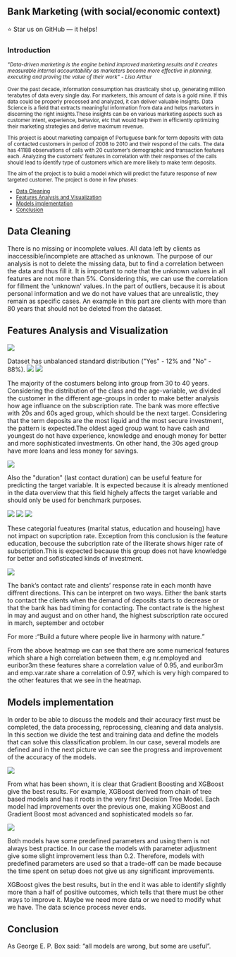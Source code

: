 <!DOCTYPE html>
<html>
 <head>
 </head>
<body>

<h2>Bank Marketing (with social/economic context)</h2>

:star: Star us on GitHub — it helps!

<h3>Introduction </h3>

<small><p>
 <i>"Data-driven marketing is the engine behind improved marketing results and it creates measurable internal accountability as marketers become more effective in planning, executing and proving the value of their work" - Lisa Arthur </i>
 
Over the past decade, information consumption has drastically shot up, generating million terabytes of data every single day. For marketers, this amount of data is a gold mine. If this data could be properly processed and analyzed, it can deliver valuable insights. Data Science is a field that extracts meaningful information from data and helps marketers in discerning the right insights.These insights can be on various marketing aspects such as customer intent, experience, behavior, etc that would help them in efficiently optimizing their marketing strategies and derive maximum revenue.</p>

<p>This project is about marketing campaign of Portuguese bank for term deposits with data of contacted customers in period of 2008 to 2010 and their respond of the calls. The data has 41188 observations of calls with 20 customer’s demographic and transaction features each. Analyzing the customers’ features in correlation with their responses of the calls should lead to identify type of customers which are more likely to make term deposits.

The aim of the project is to build a model which will predict the future response of new targeted customer.
The project is done in few phases:

- [Data Cleaning](#data-cleaning)
- [Features Analysis and Visualization](#feature-analysis-and-visualization)
- [Models implementation](#models-implementation)
- [Conclusion](#conclusion)

</small></p>


## Data Cleaning

<p>There is no missing or incomplete values. All data left by clients as inaccessible/incomplete are attached as unknown.
The purpose of our analysis is not to delete the missing data, but to find a correlation between the data and thus fill it.
It is important to note that the unknown values in all features are not more than 5%. Considering this, we can use the correlation for fillment the 'unknown' values.
In the part of outliers, because it is about personal information and we do not have values that are unrealistic, they remain as specific cases. An example in this part are clients with more than 80 years that should not be deleted from the dataset.</p>

## Features Analysis and Visualization

<img src="https://github.com/RistovaIvona/BankClassification/blob/master/data%20dist.png">

<p> Dataset has unbalanced standard distribution ("Yes" - 12% and "No" - 88%). 
 
<img src="https://lh3.googleusercontent.com/kQOk3kO3TaXw3RUZ6oeCnOQggo5shQMAjrvmfcixJ_dpb5NDWT7-5SJtfbGqrdWO6xddQfhYPsJcYsdmnWe9w_LLH7w3nFrkXZh1qM1zJ0d5yqBLGVIHIGEisJ3GBUsAHgfZ5cyAJGmZTQ0c8SGjxIGbXkAtqW3zCbw3jPk0X2R1LgxnMMu0mZ5lzCVsc9bbSdkuU7Rq3gIqVDKShMgYiVPKEpbT9_DzEsL39rYzI8zK2GiLyD95Xy8US8Ji9ouBtJD6LrBISkvXLnDtYzSQ8zDgoXHmfSNIftffOZ3PJDW8WGHzZ6WA88DvrEAWy7HCGjapdk_DhnKw5xaO-25Dg74VLA-VMVV1bsPEkjdLH-neWfVDsV6Q5vUXXrLmi9wh50QXwMSkGWIAB-gWAC9NTw1ZsrnmuCnhWEjCefh9QzWshwKUjbkl3yR7WeAM2lepxx4IXY_JA3VzP4hWR58WHGemB7P1y9MREUJJ1gKvfK7CRer5mq-oUSxZxKi0D9MSukflF01u5zdxA5WcbbN6SDUfD1JmWAymbepRbqHcgIJ9H89wwE5ZgVxVTMlQZQntXk_kM3-uFU2fue_SOuRHDDZ6C-SAvK0qdEz15XiGSTdDAmECXzz42SNfC1Pmdhq2kC9szmvJHzkOZHfxSt1HNOMXSjN9Nqo5DRW46mLSDOT0BvFoZH9xoZ6hhCcOl3Vs8xmtWg=w1920-h942-ft">

<img src="https://lh3.googleusercontent.com/yOVw_MAEiEOk-jhDRqZNaDAOXT-zjzwUvzZi2_NgBRMW22pMSonfCl4wSkZ9wNFqFFTC998eHfsykBZ1ZEBoByOYhU4r2jdSudq4UD2CK1aBQKquYjfdO68J2DkGwfLyrEn41OTk4zzN-NrYBztcJm7ppR3lkW6Lbay5O1Zs2zGjOwfU-FW9Av16Fvg9Tp668oyW3TaApyHh-bQwI5FFfwT40UDkIv19g-iDCREnKxcg87semo6j3tHOiHh585fPxsyy3hkWbDB8yc2Ncpc983pJiYZre-xcZDRgZ59l43Ti7K68Z2wSv4Ogs7mpbO-v8yX47ZuqxSg9HgrHq9-xt9Vd0ds1ZBHrApuqMeqw0jaF-gezo2I1zB98NKKX97CmZbYjP1DCDOIAJ1d43BDLj1FgP9Agy4DcWMY5CMfHq6GzOpZ8ZeNmgXZHEzP1VQNzVW3sM-RAmPGl2bSjgaKpTYAFZDH_QnIVDKcnLBiTBPg1YyIQrHtccHCR3zQnNGom24JbgfFnlxjpjdD7JayFicnH0GODdRfCYkR9IFz6zJReknUUyHrWPIr2RytiJUue0s5WBfW641oKMJnJV-dcox-_Gs9tK8G1hma-TPF-wH4b19RiG5c_49mFDg4Gb4eP8vhJgL1_EQx6_5cTpb4jNleH6RQOv3QPkRShSrkkqrFB_NKzdNESOD0egjeLEtsAAwoSiA=w1920-h942-ft">
 
<p>The majority of the costumers belong into group from 30 to 40 years. Considering the distribution of the class and the age-variable, we divided the customer in the different age-groups in order to make better analysis how age influance on the subscription rate. 
The bank was more effective with 20s and 60s aged group, which should be the next target. Considering that the term deposits are the most liquid and the most secure investment, the pattern is expected.The oldest aged group want to have cash and youngest do not have experience, knowledge and enough money for better and more sophisticated investments. On other hand, the 30s aged group have more loans and less money for savings.</p>

<img src="https://lh3.googleusercontent.com/DF70y9pERzAKVCcsn8_WdMdzswvdRPFBJXz-jDnEjNW60P3bQO3iITn5OqX_RplmsdX3L1MyAtuRVB2-e9GhNmzjbzGdduK3lmMaCrKdNRAclMnkaOwOAAHi1P1y8K2zT6L10fcIwlRFFpUOi-9HgWF3COWwJqQXHgJQp_uUF1lXxbDH442pbsqDmaFQcL2js4I21spDIFD3nOi5GHK8ZNsmqsS36t1oNv4Tk2fzxzW2b6YtnnKYQlX8x6aKWCNdRraOfushDekFMXTQWedqJdjIswa9V96P5dz57tQ-wBA68_P_djeaws0WdxsE1a66i-fydKAb2pLcv3r6RAqKgjBcUxzbGF2XSG9cs2y3uB8IcM9jtymVBTwqdB0pNyDlyFosp1wMw4H5UnYqrRVub1WY5xuEU41DOawSKPi2boB_-BwYlNwwNwG6NXbQKX5oDVWsEZjWeqNFK6PrWnjTioN-zjCEks-FAh4DAnxDWgm4QdKtoznxYINRjV_ZTPK12gDZRlkRssrHKnNbdshu6LzcAHzawCvuPRU7Zs5zauz0d2PNpPxuijV-SBplCw4Mxv7-Ef45nQEjLzjQyfON9sRC1zSUPTLiNuJZ65Nn2Xr18vvVVFpjypeo9xiDn8VsGg0kOHjaC7vRp-69KV_JzoZplppKubRmS2X1va_URFb-uEi-Ht2wp02CcQElVcsFhBsD7w=w1920-h942-ft"> 

<p> Also the "duration" (last contact duration) can be useful feature for predicting the target variable. It is expected because it is already mentioned in the data overview that this field highely affects the target variable and should only be used for benchmark purposes.</p>

<img src="https://lh3.googleusercontent.com/wGTZGIYIaFlyueJ9lpLKAJlCzswqLwItatSyY2HqAN5OlDj-9zpHP8hB1vaf16m43Foot7m6ZNy3lyuzGPBFu2lElVOhpHcxnrFhuPULRykMdy-nEsSDMsN6bOy7suv7TJtgIR2GK3LmsRvuBW4J726O6fHMDe-gTJBjrKnbee7tIPx6KXVYRkZJcS-4L3K7AfE8kcaFWUY6zfJFhaqzEvtfoyn0qtDqEu5hh-vaSVy6gjQsC7nHmEaiKb-uhpMk41BTxKz9J9fSvzbqFfWFviKfZOoryoWcNEruuYD5ZNj-sFP7vBq2lpLqjMLKIlii7_HAUgOL-rQDjgDTc79vu3EKSC-DfqJIVN3581JJWbj9NhNzsQVnd5qOZc1S0LDVf0cjsyCs38afHf7_4sGrRgR0dUxMR73PyjMgEhzMEPfGh9tY9_lf6pQwUvGxXyMnMp5tot9C9W8taxaeQc67M675tmcDvvXqLddL_urV-URRCQTN86lBP8CCghIp0wMBdje_-kh0hm8_C_noE8cZGRq87s1e4E5-bZxcLCfu8nXHmEUTWfcjjXZCRwPkAYRyDcYmp4EMBolLl1XMi8GgvnvBRcOB7XWqheLm3fkJlYFhdkXRwYWDo6Oa9bSyGOXf7f_jDGkqRRu8iMdsAWK_kiMzFgitQ6K6cARjpIuypsCASpl92On3hWyebJADDz-_BdJyOA=w1920-h942-ft">
<img src="https://lh3.googleusercontent.com/nUhcpDCGR2YVgG7AMELy2GXAQ-7jcA5DBTaybbToXpM4OERY6B-I0VOoAy3ZpfHPPw6TAZP9zEnN6dsu_4kvi54tBvSh-0RJoYwXPc2lXBONBP87SZ16g97pabiokuGMKiVF1k3RRWVr85MbsTtDCPEt9hWbwXAZe_ixTRUGHYzlWN8GM-57lnAkvzrrGRZ5n9VmwOvOj5ko3NT-TR3pMQgqsD8E9g_jSlCU4dKiCDc24QHMF-7a4uhUuUR1-R8UJJ56R98NKwPscCRJ5_h8luPzFmjxW4R9ewceZdtXqrba5D8LwCumdopROfdNY5Y8640FRsU8OWQ_Wu_nisvhdgMGDEAThP5reIesEzCoiBz2PC-JhWexjePebxWTSfyq_EOjqOuyEJLUinvOHU4Ty-fyTgLwWI5kFg_0Q8l76ngRxDRHSl_cncqvsZ9dgGHTEECCFHB7Lg6xFzVQpztusvEVtnkHle2hZHcSgYybZxqy8e3PYj_g7_IWA12tSUYXo1gMB5pHWueaGJ7qbng5RS08rIKl9ImAvQDZ5UIzQ6XBr8M_sFfx_lCNzyW88nb9ZH7uKeFfjciQVrlo7UY7QcxGz3KXHU56F_oFrTsGe4h90QCiCXZx9IlbWP5h2PzGBHjG5pg2bHtHjkb5Xn-pUFeGX5olQq1nh97mQVRu7UfGhBc65fy-Do4gQ1cSKk1ef0D88Q=w1920-h942-ft">
<img src="https://lh3.googleusercontent.com/ciM7Z4Cc0jeb3Fa9nq3HLN6kKnSNzttjn318HAxLEUbKiSwkcUSHwRabB0E1KcIVCWzdaNiZnwZamxJ50fjZ1JN3wMaDXmXC_kx5chQz8G9hdSdUJPbEdyHx4YohjTxmtFVG_oOfwe1C9s5Pm5lIzWwO0Q9jZx9t95o8CGR-eZGhN9_rbtYvY713d5SWcYmyqszBoEnL3hbClFX5gh84LEz21vgtWUgfmSO-iwNAhbVUQxFIaSAtu9N7c_nfqkLok3U1OUCt17UXTXdcVQKWRCwgUbv1nJl_GoxQd5dRjpr3Pe3yvThI-lykmVEpENUyPYp74KBkv9uejYHJNVEVYieinTYEcoEkj-cyZ-PHfYBmwBuIPUdNV4_pEdjgXMfEeMSckwST8Q6q51yVXgBBDCgdwgJJI4yqbSzmMfjxf84YI91Hy-Hh1oXS_34-Av_QI-SfV680Mpk19PyNyBZq-7OD-SOpIi0sQp4aTNCAu3nmY_vicu9q2svd7-h7uPIyj4CvXoM2KlsXaWSwe5c97HtnP1Qiu-HHKkhFLVI78VQCqKpoHeSbjkHFaeCWAkyCCPmN0kL2yl87zl76quNHTS9f2Rfan_QB2fC155y2iX2oSw6YNktBBCJFNlL6QmvCk0_LEFZpmAEF3vHxHzAryazxtr8aqvTlAH3peJXFTrXZAcZriJ57R5lS-j8UShIQ_uER0Q=w1920-h942-ft">

<p>These categorial fueatures (marital status, education and houseing) have not impact on supcription rate. Exception from this conclusion is the feature education, becouse the subcription rate of the iliterate shows higer rate of subscription.This is expected because this group does not have knowledge for better and sofisticated kinds of investment. <p>

<img src="https://lh3.googleusercontent.com/sD5lMSEh7AurJz7lMS1LlAw_RGF62QOZC8R4s4lSveCmCcNpba4fS8HcCO4lgbjk-BOZ4PwH74_JW_u1NKDaavWY6OzVlYHz1CO_vRfDDD4wdjQjdfqDXkcCs6D8s7b3HfDsnDNRTH8CsTrHitn_HNoug5QUFM205jbyicwcGNORROrQmLwmcbpw8ekRdygvyWJx_Ldm3DdF_Z6jDnO81ztyuo9zGLWYviM8gwdp4tEbt02_3IqwrUlbfKMbDf0-B83H_WSywzJhAV-PvUAvh-JD9ehmic_lu3pbfdczyr1VJcfcA7y67UvMsvKilNcUztX0dFolpAaNK-xF_3uCsMa7rpoQRuHEnhHHFA6XFmhMkXdcOvg3IaZ2Xds8D5V_WzKFUv_lzwlALNv7LXm49GC2Uu1_zhkkrIteQdam47zZ6fqOeZKjz1LLigL9lfhFi7iFWHzntrAfWlffGdrG1xcSV9Tg1odzFweMpi9xx0J5n269tvg57D4v-BnaVuY7TprbykKRWNVDryVm1dg1cPxT3lYsEyIXypiJt0vAKJCWISj2a0F8l4y-JmYKH9ATX-DZ5W8nQFSs9JGziMgA4uWnEsyL2ijpD94SEMnftiJX_xGuwe3ZjboxhGncBniY7pSt9Mceh618BzLypjuCxjQp5zL1r7wt0VDSft1S3nhlD2t3KJzSbP1QV_gDxRsnGtJ7Bw=w1920-h942-ft">

<p>The bank’s contact rate and clients’ response rate in each month have diffrent directions. This can be interpret on two ways. Either the bank starts to contact the clients when the demand of deposits starts to decrease or that the bank has bad timing for contacting. The contact rate is the highest in may and august and on other hand, the highest subscription rate occured in march, september and october</p> 

<p>For more :<q>Build a future where people live in harmony with nature.</q></p>

<p>From the above heatmap we can see that there are some numerical features which share a high correlation between them, e.g nr.employed and euribor3m these features share a correlation value of 0.95, and euribor3m and emp.var.rate share a correlation of 0.97, which is very high compared to the other features that we see in the heatmap.

## Models implementation 

<p>In order to be able to discuss the models and their accuracy first must be completed, the data processing, reprocessing, cleaning and data analysis. In this section we divide the test and training data and define the models that can solve this classification problem.
In our case, several models are defined and in the next picture we can see the progress and improvement of the accuracy of the models.</p>

<img src="https://lh3.googleusercontent.com/oqk0Ep8mT1hYEOwYxMcgsRyBFhuGRvZEWwqP64obqtThcOib3DU1y0QZL1yag5T1A2Ak_t1gQifWqgHx-rnOgzpDRS0AA48Tjm9CWaWOqrGEBJm-dZL1mhWMJjtuLS7aUeHnNlitPvzo-Bkkp2l4xAozyD0QHDhilt_XGglVaYpo-TZlBsdczGszb8rsZ8qJd8_Gsd3OddlGm4AitWqOTvMDoXa68JVLKJmF5PaYMJhM65wObJBcgoIaxZHJDN9q6pLMwttMni0oqp9ZftLlSAJz-gKdJuj3FOumfEJtlAQ50XTmORJ6E1-HCgLoNYlKdzNmkeGWXTyGvH0k7CRZDgbm8Rkq8utm0i3uc9fB1KsrdWDmLwrw_fj9dMiPG6eJ5jmXvLmzhJFZ6dKneehxlpDPCYZCUXnXgrWKvz3u0Frxnrqhd_CrwErdyvVULAH4YeXQFVQOepPtYt4SyBP5FIGu0npqbmx387waE5Go6HAdx8oYbU3XeQnsQL0uB54Ba4VosjI92vdlYce9paW-wYdLdUNuvNotvV_wAqlAYUCNXFirZzur1Bk6O3POwzwo9UJQ7lKr4k99va9rSJaxAM_n9acANKAtrwLMWayL8h9ngc7eM8j-UJi5rBKDxND7UQEOfg9JRapJM_lhBpE5kJzbC2xS1xKpDmsKisVae4uy2VadUDClhrexhBemA_p2hnikJw=w1920-h942-ft">
 
<p>From what has been shown, it is clear that Gradient Boosting and XGBoost give the best results. For example, XGBoost derived from chain of tree based models and has it roots in the very first Decision Tree Model. Each model had improvements over the previous one, making XGBoost and Gradient Boost most advanced and sophisticated models so far.</p>

<img src="https://lh3.googleusercontent.com/BMSG1uQmr5fD0JbLO98pSRxny6xBN7KMDZ3frLKBmdQcuEJ4ap3Ea5ITMG51DDu5Ylmsx12zJOPOFPnwXUYvbORwitF-u7oP1G87jpvQw9232KyZmZcAF0q_eKa3LFanEv7-trFzhpbv4J-9XcfeA1EaMFTm8qJuXkG3ZD8YdqsYtXYbdV1ARBO5i_ZYAgwqHoqoIch7-n_GJw9wad3gSYCM3Y7LFhQAbakIIEIrREsJZbYoygGrEzJd7rG050UlcXb81WwQVDBTN6jm9jhKcu_J5iy5RmUWs6ADLCXEgI6ASZaUu91UZsSumkvILXwtKnhLwmctCI-qNkmp5ubgA065NsBs6VjeAMBO0XiQ4aRUxUo6vAnic1_SAf3kQlkuwWC93RN5Rz4jVDwYCCl4m-qThihHdGaowsjXoeTgjdVpTVUfuq-VxyyjEPrG5-PI2Zb13HXH3a2PVUfCq4dWmaZcA44aOayxmkrrDjvNm2-0eGOqT6qhkCDNq206H5TFrbp5zIWE3N0rz40sPldqOar_132AB5IG31ZruM8rcc0gfMLNfM8yf-LKGj6VMV3qyA9PHxLsNbNY7DYsujrEr6DqnKDUwNIyvJJlNU0nIj-TYRZ1dIavuNBs1O88mtiuTSPJfhxPkDaN6UhxeaNDj2WSSPMqhegu5B8j27AR6OoedtKL0hFwlhlqXb5n60Q1BJ16YA=w1920-h942-ft">

<p>Both models have some predefined parameters and using them is not always best practice.
In our case the models with parameter adjustment give some slight improvement less than 0.2. Therefore, models with predefined parameters are used so that a trade-off can be made because the time spent on setup does not give us any significant improvements.</p>

</p>XGBoost gives the best results, but in the end it was able to identify slightly more than a half of positive outcomes, which tells that there must be other ways to improve it. Maybe we need more data or we need to modify what we have. The data science process never ends.</p>



## Conclusion


<p>As George E. P. Box said: “all models are wrong, but some are useful”.</p>

  
</body>
</html>
